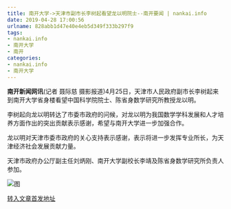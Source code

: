 ```yaml
---
title: 南开大学->天津市副市长李树起看望龙以明院士--南开要闻 | nankai.info
date: 2019-04-28 17:00:56
urlname: 828abb1d47e40e4eb5d349f333b297f9
tags: 
- nankai.info
- 南开大学
- 南开
categories:
- nankai.info
- 南开大学
---
```


**南开新闻网讯**(记者 聂际慈 摄影报道)4月25日，天津市人民政府副市长李树起来到南开大学省身楼看望中国科学院院士、陈省身数学研究所教授龙以明。

李树起向龙以明转达了市委市政府的问候，对龙以明为我国数学学科发展和人才培养方面作出的突出贡献表示感谢，希望与南开大学进一步加强合作。

龙以明对天津市委市政府的关心支持表示感谢，表示将进一步发挥专业所长，为天津经济社会发展贡献力量。

天津市政府办公厅副主任刘炳刚、南开大学副校长李靖及陈省身数学研究所负责人参加。

![图](http://news.nankai.edu.cn/pic/0/00/35/11/351165_609969.jpg)

[转入文章首发地址](http://news.nankai.edu.cn/nkyw/system/2019/04/26/000447134.shtml)